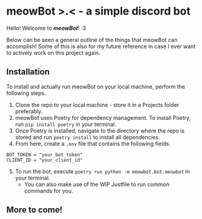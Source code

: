 # meowBot >.< - a simple discord bot

Hello! Welcome to ***meowBot***! :3

Below can be seen a general outline of the things that meowBot can accomplish!
Some of this is also for my future reference in case I ever want to actively work on this project again.

## **Installation**

To install and actually run meowBot on your local machine, perform the following steps.
1. Clone the repo to your local machine - store it in a Projects folder preferably.
2. meowBot uses Poetry for dependency management. To install Poetry, run ```pip install poetry``` in your terminal.
3. Once Poetry is installed, navigate to the directory where the repo is stored and run ```poetry install``` to install all dependencies.
4. From here, create a ```.env``` file that contains the following fields. 
```
BOT_TOKEN = "your_bot_token"
CLIENT_ID = "your_client_id"
```
5. To run the bot, execute ```poetry run python -m meowbot.bot.meowbot``` in your terminal.
    - You can also make use of the WIP Justfile to run common commands for you.

## **More to come!**